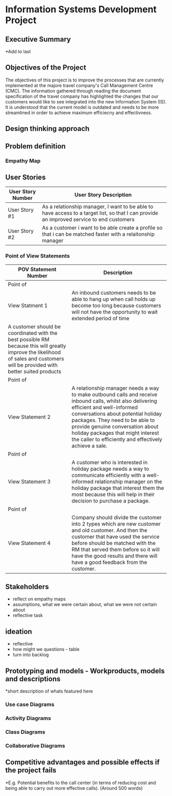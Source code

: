 # Information Systems Development Project 

## Executive Summary 

*Add to last 

## Objectives of the Project 
The objectives of this project is to improve the processes that are currently implemented at the majore travel company's Call Management Centre (CMC). The information gathered through reading the document specification of the travel company  has highlighted the changes that our customers would like to see integrated into the new Information System (IS). It is understood that the current model is outdated and needs to be more streamlined in order to achieve maximum efficiecny and effectivness. 


## Design thinking approach 

## Problem definition 

### Empathy Map 

## User Stories 


| User Story Number  | User Story Description |
| ------------- | ------------- |
| User Story #1 | As a relationship manager, I want to be able to have access to a target list, so that I can provide an improved service to end customers   |
| User Story #2 | As a customer i want to be able create a profile so that i can be matched faster with a relaitonship manager  | 

### Point of View Statements

| POV Statement Number | Description |
| --- | --- |
| Point of 
View Statment 1 | An inbound customers needs to be able to hang up when call holds up become too long because customers will not have the opportunity to wait extended period of time
A customer should be coordinated with the best possible RM because this will greatly improve the likelihood of sales and customers will be provided with better suited products |
| Point of
View Statement 2| A relationship manager needs a way to make outbound calls and receive inbound calls, whilst also delivering efficient and well-informed conversations about potential holiday packages. They need to be able to provide genuine conversation about holiday packages that might interest the caller to efficiently and effectively achieve a sale. |
| Point of 
View Statement 3 | A customer who is interested in holiday package needs a way to communicate efficiently with a well-informed relationship manager on the holiday package that interest them the most because this will help in their decision to purchase a package.|
|Point of 
View Statement 4 | Company should divide the customer into 2 types which are new customer and old customer. And then the customer that have used the service before should be matched with the RM that served them before so it will have the good results and there will have a good feedback from the customer. |

## Stakeholders

- reflect on empathy maps 
- assumptions, what we were certain about, what we were not certain about 
- reflective task 

## ideation 
- reflective 
- how might we questions - table 
- turn into backlog 
## Prototyping and models - Workproducts, models and descriptions
*short description of whats featured here 
### Use case Diagrams
### Activity Diagrams
### Class Diagrams
### Collaborative Diagrams

## Competitive advantages and possible effects if the project fails 

*E.g. Potential benefits to the call center (in terms of reducing cost and being able to carry out more effective calls). (Around 500 words)

